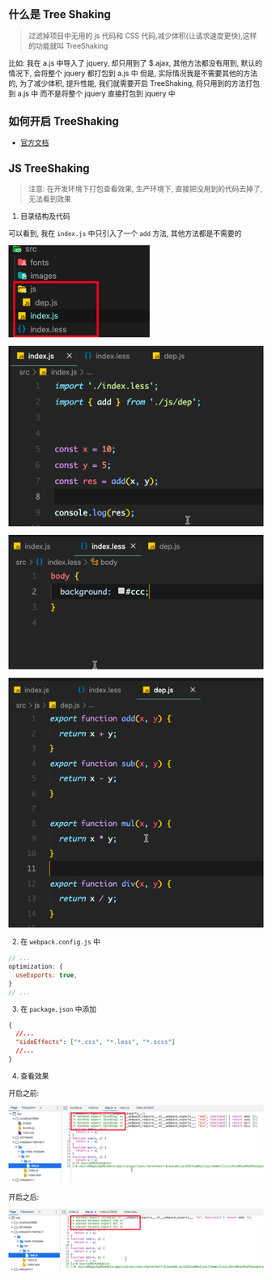 ## 什么是 Tree Shaking

> 过滤掉项目中无用的 js 代码和 CSS 代码,减少体积(让请求速度更快),这样的功能就叫 TreeShaking

比如: 我在 a.js 中导入了 jquery, 却只用到了 $.ajax, 其他方法都没有用到, 默认的情况下, 会将整个 jquery 都打包到 a.js 中
但是, 实际情况我是不需要其他的方法的, 为了减少体积, 提升性能, 我们就需要开启 TreeShaking, 将只用到的方法打包到 a.js 中
而不是将整个 jquery 直接打包到 jquery 中

## 如何开启 TreeShaking

- [官方文档](https://www.webpackjs.com/guides/tree-shaking/)

## JS TreeShaking

> 注意: 在开发环境下打包查看效果, 生产环境下, 直接把没用到的代码去掉了, 无法看到效果

1. 目录结构及代码

可以看到, 我在 `index.js` 中只引入了一个 `add` 方法, 其他方法都是不需要的

![dir-struct](https://raw.githubusercontent.com/liaohui5/images/main/images/20220420132457.png)

![code-index.js](https://raw.githubusercontent.com/liaohui5/images/main/images/20220420132540.png)

![code-index.less](https://raw.githubusercontent.com/liaohui5/images/main/images/20220420132604.png)

![code-dep.js](https://raw.githubusercontent.com/liaohui5/images/main/images/20220420132636.png)

2. 在 `webpack.config.js` 中

```js
// ...
optimization: {
  useExports: true,
}
// ...
```

3. 在 `package.json` 中添加

```json
{
  //...
  "sideEffects": ["*.css", "*.less", "*.scss"]
  //...
}
```

4. 查看效果

开启之前:

![before-preview](https://raw.githubusercontent.com/liaohui5/images/main/images/20220420133806.png)

开启之后:

![after-preview](https://raw.githubusercontent.com/liaohui5/images/main/images/20220420133338.png)
